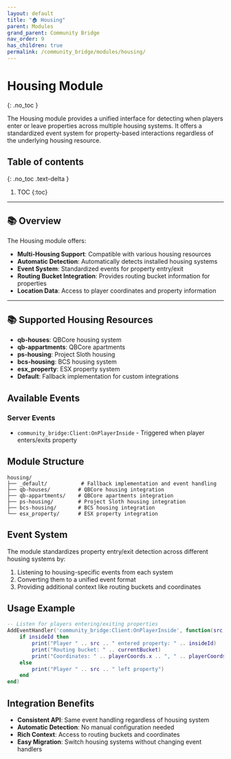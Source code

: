```yaml
---
layout: default
title: "🏠 Housing"
parent: Modules
grand_parent: Community Bridge
nav_order: 9
has_children: true
permalink: /community_bridge/modules/housing/
---
```


# Housing Module
{: .no_toc }

The Housing module provides a unified interface for detecting when players enter or leave properties across multiple housing systems. It offers a standardized event system for property-based interactions regardless of the underlying housing resource.

## Table of contents
{: .no_toc .text-delta }

1. TOC
{:toc}

---

## 📚 Overview

The Housing module offers:

- **Multi-Housing Support**: Compatible with various housing resources
- **Automatic Detection**: Automatically detects installed housing systems
- **Event System**: Standardized events for property entry/exit
- **Routing Bucket Integration**: Provides routing bucket information for properties
- **Location Data**: Access to player coordinates and property information

---

## 📚 Supported Housing Resources

- **qb-houses**: QBCore housing system
- **qb-appartments**: QBCore apartments
- **ps-housing**: Project Sloth housing
- **bcs-housing**: BCS housing system
- **esx_property**: ESX property system
- **Default**: Fallback implementation for custom integrations

## Available Events

### Server Events
- `community_bridge:Client:OnPlayerInside` - Triggered when player enters/exits property

## Module Structure

```
housing/
├── _default/           # Fallback implementation and event handling
├── qb-houses/         # QBCore housing integration
├── qb-appartments/    # QBCore apartments integration
├── ps-housing/        # Project Sloth housing integration
├── bcs-housing/       # BCS housing integration
└── esx_property/      # ESX property integration
```

## Event System

The module standardizes property entry/exit detection across different housing systems by:
1. Listening to housing-specific events from each system
2. Converting them to a unified event format
3. Providing additional context like routing buckets and coordinates

## Usage Example

```lua
-- Listen for players entering/exiting properties
AddEventHandler('community_bridge:Client:OnPlayerInside', function(src, insideId, currentBucket, playerCoords)
    if insideId then
        print("Player " .. src .. " entered property: " .. insideId)
        print("Routing bucket: " .. currentBucket)
        print("Coordinates: " .. playerCoords.x .. ", " .. playerCoords.y .. ", " .. playerCoords.z)
    else
        print("Player " .. src .. " left property")
    end
end)
```

## Integration Benefits

- **Consistent API**: Same event handling regardless of housing system
- **Automatic Detection**: No manual configuration needed  
- **Rich Context**: Access to routing buckets and coordinates
- **Easy Migration**: Switch housing systems without changing event handlers

